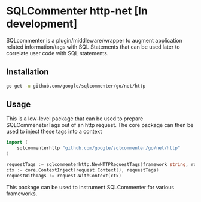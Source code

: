 # SQLCommenter http-net  [In development]

SQLcommenter is a plugin/middleware/wrapper to augment application related information/tags with SQL Statements that can be used later to correlate user code with SQL statements.

## Installation

```bash
go get -u github.com/google/sqlcommenter/go/net/http
```

## Usage

This is a low-level package that can be used to prepare SQLCommeneterTags out of an http request. The core package can then be used to inject these tags into a context

```go
import (
	sqlcommenterhttp "github.com/google/sqlcommenter/go/net/http"
)

requestTags := sqlcommenterhttp.NewHTTPRequestTags(framework string, route string, action string)
ctx := core.ContextInject(request.Context(), requestTags)
requestWithTags := request.WithContext(ctx)
```

This package can be used to instrument SQLCommenter for various frameworks.